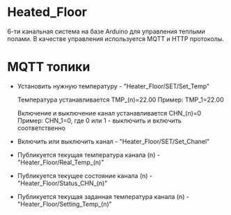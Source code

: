 # Heated_Floor
6-ти канальная система на базе Arduino для управления теплыми полами.
В качестве управления используется MQTT и HTTP протоколы.

# MQTT топики

- Установить нужную температуру - "Heater_Floor/SET/Set_Temp"
  
  Температура устанавливается TMP_(n)=22.00  Пример: TMP_1=22.00
  
  Включение и выключение канал устанавливается CHN_(n)=0 Пример: CHN_1=0, где 0 или 1 - выключить и включить соответственно
- Включить или выключить канал - "Heater_Floor/SET/Set_Chanel"
- Публикуется текущая температура канала (n) - "Heater_Floor/Real_Temp_(n)"
- Публикуется текущее состояние канала (n) - "Heater_Floor/Status_CHN_(n)"
- Публикуется текущая заданная температура канала (n) - "Heater_Floor/Setting_Temp_(n)"
